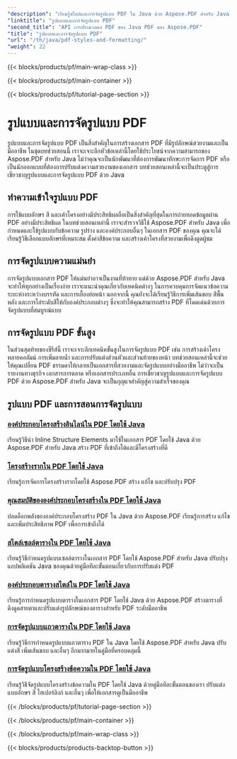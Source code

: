 ```yaml
---
"description": "เรียนรู้สไตล์และการจัดรูปแบบ PDF ใน Java ด้วย Aspose.PDF สำหรับ Java เชี่ยวชาญด้านสุนทรียศาสตร์และเค้าโครงของ PDF สำหรับเอกสารที่สวยงาม"
"linktitle": "รูปแบบและการจัดรูปแบบ PDF"
"second_title": "API การประมวลผล PDF ของ Java PDF ของ Aspose.PDF"
"title": "รูปแบบและการจัดรูปแบบ PDF"
"url": "/th/java/pdf-styles-and-formatting/"
"weight": 22
---
```


{{< blocks/products/pf/main-wrap-class >}}

{{< blocks/products/pf/main-container >}}

{{< blocks/products/pf/tutorial-page-section >}}

# รูปแบบและการจัดรูปแบบ PDF


รูปแบบและการจัดรูปแบบ PDF เป็นสิ่งสำคัญในการสร้างเอกสาร PDF ที่มีรูปลักษณ์สวยงามและเป็นมืออาชีพ ในชุดบทช่วยสอนนี้ เราจะเจาะลึกหัวข้อเหล่านี้โดยใช้ประโยชน์จากความสามารถของ Aspose.PDF สำหรับ Java ไม่ว่าคุณจะเป็นนักพัฒนาที่ต้องการพัฒนาทักษะการจัดการ PDF หรือเป็นนักออกแบบที่ต้องการปรับแต่งความสวยงามของเอกสาร บทช่วยสอนเหล่านี้จะเป็นประตูสู่การเชี่ยวชาญรูปแบบและการจัดรูปแบบ PDF ด้วย Java

## ทำความเข้าใจรูปแบบ PDF

การใช้แบบอักษร สี และเค้าโครงอย่างมีประสิทธิผลถือเป็นสิ่งสำคัญที่สุดในการถ่ายทอดข้อมูลผ่าน PDF อย่างมีประสิทธิผล ในบทช่วยสอนเหล่านี้ เราจะสำรวจวิธีใช้ Aspose.PDF สำหรับ Java เพื่อกำหนดและใช้รูปแบบกับข้อความ รูปร่าง และองค์ประกอบอื่นๆ ในเอกสาร PDF ของคุณ คุณจะได้เรียนรู้วิธีเลือกแบบอักษรที่เหมาะสม ตั้งค่าสีข้อความ และสร้างเค้าโครงที่สวยงามเพื่อดึงดูดผู้ชม

## การจัดรูปแบบความแม่นยำ

การจัดรูปแบบเอกสาร PDF ให้แม่นยำอาจเป็นงานที่ท้าทาย แต่ด้วย Aspose.PDF สำหรับ Java จะทำให้ทุกอย่างเป็นเรื่องง่าย เราจะแนะนำคุณเกี่ยวกับเทคนิคต่างๆ ในการควบคุมการจัดแนวข้อความ ระยะห่างระหว่างบรรทัด และการเยื้องย่อหน้า นอกจากนี้ คุณยังจะได้เรียนรู้วิธีการเพิ่มเส้นขอบ สีพื้นหลัง และการไล่ระดับสีให้กับองค์ประกอบต่างๆ ซึ่งจะทำให้คุณสามารถสร้าง PDF ที่โดดเด่นด้วยการจัดรูปแบบที่สมบูรณ์แบบ

## การจัดรูปแบบ PDF ขั้นสูง

ในส่วนสุดท้ายของซีรีส์นี้ เราจะเจาะลึกเทคนิคขั้นสูงในการจัดรูปแบบ PDF เช่น การสร้างเค้าโครงหลายคอลัมน์ การเพิ่มลายน้ำ และการปรับแต่งส่วนหัวและส่วนท้ายของหน้า บทช่วยสอนเหล่านี้จะช่วยให้คุณเปลี่ยน PDF ธรรมดาให้กลายเป็นเอกสารที่สวยงามและจัดรูปแบบอย่างมืออาชีพ ไม่ว่าจะเป็นรายงานทางธุรกิจ เอกสารการตลาด หรือเอกสารประเภทอื่น การเชี่ยวชาญรูปแบบและการจัดรูปแบบ PDF ด้วย Aspose.PDF สำหรับ Java จะเป็นกุญแจสำคัญสู่ความสำเร็จของคุณ

## รูปแบบ PDF และการสอนการจัดรูปแบบ
### [องค์ประกอบโครงสร้างอินไลน์ใน PDF โดยใช้ Java](./inline-structure-elements-in-pdf-using-java/)
เรียนรู้วิธีนำ Inline Structure Elements มาใช้ในเอกสาร PDF โดยใช้ Java ด้วย Aspose.PDF สำหรับ Java สร้าง PDF ที่เข้าถึงได้และมีโครงสร้างที่ดี
### [โครงสร้างรากใน PDF โดยใช้ Java](./root-structure-in-pdf-using-java/)
เรียนรู้การจัดการโครงสร้างรากโดยใช้ Aspose.PDF สร้าง แก้ไข และปรับปรุง PDF
### [คุณสมบัติขององค์ประกอบโครงสร้างใน PDF โดยใช้ Java](./structure-elements-properties-in-pdf-using-java/)
ปลดล็อกพลังขององค์ประกอบโครงสร้าง PDF ใน Java ด้วย Aspose.PDF เรียนรู้การสร้าง แก้ไข และเพิ่มประสิทธิภาพ PDF เพื่อการเข้าถึงได้
### [สไตล์เซลล์ตารางใน PDF โดยใช้ Java](./style-table-cell-in-pdf-using-java/)
เรียนรู้วิธีกำหนดรูปแบบเซลล์ตารางในเอกสาร PDF โดยใช้ Aspose.PDF สำหรับ Java ปรับปรุงแอปพลิเคชัน Java ของคุณด้วยคู่มือทีละขั้นตอนเกี่ยวกับการปรับแต่ง PDF
### [องค์ประกอบตารางสไตล์ใน PDF โดยใช้ Java](./style-table-element-in-pdf-using-java/)
เรียนรู้การกำหนดรูปแบบตารางในเอกสาร PDF โดยใช้ Java ด้วย Aspose.PDF สร้างตารางที่ดึงดูดสายตาและปรับแต่งรูปลักษณ์ของตารางสำหรับ PDF ระดับมืออาชีพ
### [การจัดรูปแบบแถวตารางใน PDF โดยใช้ Java](./style-table-row-in-pdf-using-java/)
เรียนรู้วิธีการกำหนดรูปแบบแถวตาราง PDF ใน Java โดยใช้ Aspose.PDF สำหรับ Java ปรับแต่งสี เพิ่มเส้นขอบ และอื่นๆ อีกมากมายในคู่มือที่ครอบคลุมนี้
### [การจัดรูปแบบโครงสร้างข้อความใน PDF โดยใช้ Java](./style-text-structure-in-pdf-using-java/)
เรียนรู้วิธีจัดรูปแบบโครงสร้างข้อความใน PDF โดยใช้ Java ด้วยคู่มือทีละขั้นตอนของเรา ปรับแต่งแบบอักษร สี ไฮเปอร์ลิงก์ และอื่นๆ เพื่อให้เอกสารดูเป็นมืออาชีพ

{{< /blocks/products/pf/tutorial-page-section >}}

{{< /blocks/products/pf/main-container >}}

{{< /blocks/products/pf/main-wrap-class >}}

{{< blocks/products/products-backtop-button >}}